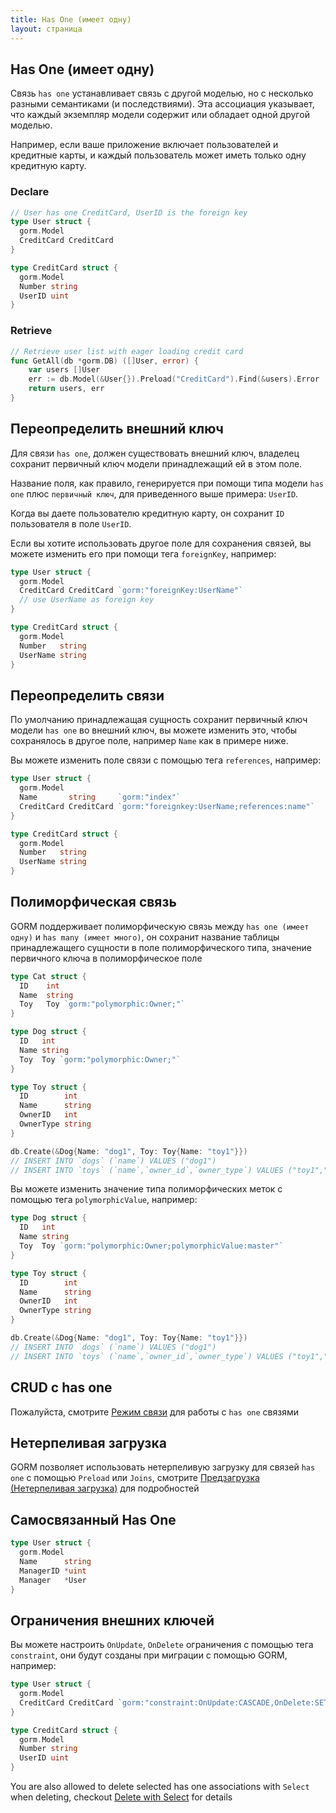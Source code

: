 ```yaml
---
title: Has One (имеет одну)
layout: страница
---
```


## Has One (имеет одну)

Связь `has one` устанавливает связь с другой моделью, но с несколько разными семантиками (и последствиями). Эта ассоциация указывает, что каждый экземпляр модели содержит или обладает одной другой моделью.

Например, если ваше приложение включает пользователей и кредитные карты, и каждый пользователь может иметь только одну кредитную карту.

### Declare
```go
// User has one CreditCard, UserID is the foreign key
type User struct {
  gorm.Model
  CreditCard CreditCard
}

type CreditCard struct {
  gorm.Model
  Number string
  UserID uint
}
```

### Retrieve
```go
// Retrieve user list with eager loading credit card
func GetAll(db *gorm.DB) ([]User, error) {
    var users []User
    err := db.Model(&User{}).Preload("CreditCard").Find(&users).Error
    return users, err
}
```

## Переопределить внешний ключ

Для связи `has one`, должен существовать внешний ключ, владелец сохранит первичный ключ модели принадлежащий ей в этом поле.

Название поля, как правило, генерируется при помощи типа модели `has one` плюс `первичный ключ`, для приведенного выше примера: `UserID`.

Когда вы даете пользователю кредитную карту, он сохранит `ID` пользователя в поле `UserID`.

Если вы хотите использовать другое поле для сохранения связей, вы можете изменить его при помощи тега `foreignKey`, например:

```go
type User struct {
  gorm.Model
  CreditCard CreditCard `gorm:"foreignKey:UserName"`
  // use UserName as foreign key
}

type CreditCard struct {
  gorm.Model
  Number   string
  UserName string
}
```

## Переопределить связи

По умолчанию принадлежащая сущность сохранит первичный ключ модели `has one` во внешний ключ, вы можете изменить это, чтобы сохранялось в другое поле, например `Name` как в примере ниже.

Вы можете изменить поле связи с помощью тега `references`, например:

```go
type User struct {
  gorm.Model
  Name       string     `gorm:"index"`
  CreditCard CreditCard `gorm:"foreignkey:UserName;references:name"`
}

type CreditCard struct {
  gorm.Model
  Number   string
  UserName string
}
```

## Полиморфическая связь

GORM поддерживает полиморфическую связь между `has one (имеет одну)` и `has many (имеет много)`, он сохранит название таблицы принадлежащего сущности в поле полиморфического типа, значение первичного ключа в полиморфическое поле

```go
type Cat struct {
  ID    int
  Name  string
  Toy   Toy `gorm:"polymorphic:Owner;"`
}

type Dog struct {
  ID   int
  Name string
  Toy  Toy `gorm:"polymorphic:Owner;"`
}

type Toy struct {
  ID        int
  Name      string
  OwnerID   int
  OwnerType string
}

db.Create(&Dog{Name: "dog1", Toy: Toy{Name: "toy1"}})
// INSERT INTO `dogs` (`name`) VALUES ("dog1")
// INSERT INTO `toys` (`name`,`owner_id`,`owner_type`) VALUES ("toy1","1","dogs")
```

Вы можете изменить значение типа полиморфических меток с помощью тега `polymorphicValue`, например:

```go
type Dog struct {
  ID   int
  Name string
  Toy  Toy `gorm:"polymorphic:Owner;polymorphicValue:master"`
}

type Toy struct {
  ID        int
  Name      string
  OwnerID   int
  OwnerType string
}

db.Create(&Dog{Name: "dog1", Toy: Toy{Name: "toy1"}})
// INSERT INTO `dogs` (`name`) VALUES ("dog1")
// INSERT INTO `toys` (`name`,`owner_id`,`owner_type`) VALUES ("toy1","1","master")
```

## CRUD с has one

Пожалуйста, смотрите [Режим связи](associations.html#Association-Mode) для работы с `has one` связями

## Нетерпеливая загрузка

GORM позволяет использовать нетерпеливую загрузку для связей `has one` с помощью `Preload` или `Joins`, смотрите [Предзагрузка (Нетерпеливая загрузка)](preload.html) для подробностей

## Самосвязанный Has One

```go
type User struct {
  gorm.Model
  Name      string
  ManagerID *uint
  Manager   *User
}
```

## Ограничения внешних ключей

Вы можете настроить `OnUpdate`, `OnDelete` ограничения с помощью тега `constraint`, они будут созданы при миграции с помощью GORM, например:

```go
type User struct {
  gorm.Model
  CreditCard CreditCard `gorm:"constraint:OnUpdate:CASCADE,OnDelete:SET NULL;"`
}

type CreditCard struct {
  gorm.Model
  Number string
  UserID uint
}
```

You are also allowed to delete selected has one associations with `Select` when deleting, checkout [Delete with Select](associations.html#delete_with_select) for details
